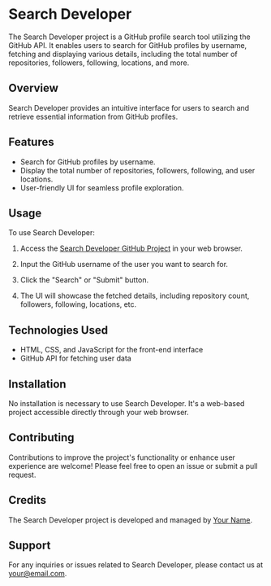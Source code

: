 # Search Developer

The Search Developer project is a GitHub profile search tool utilizing the GitHub API. It enables users to search for GitHub profiles by username, fetching and displaying various details, including the total number of repositories, followers, following, locations, and more.

## Overview

Search Developer provides an intuitive interface for users to search and retrieve essential information from GitHub profiles.

## Features

- Search for GitHub profiles by username.
- Display the total number of repositories, followers, following, and user locations.
- User-friendly UI for seamless profile exploration.

## Usage

To use Search Developer:

1. Access the [Search Developer GitHub Project](https://example.com/search-developer) in your web browser.

2. Input the GitHub username of the user you want to search for.

3. Click the "Search" or "Submit" button.

4. The UI will showcase the fetched details, including repository count, followers, following, locations, etc.

## Technologies Used

- HTML, CSS, and JavaScript for the front-end interface
- GitHub API for fetching user data

## Installation

No installation is necessary to use Search Developer. It's a web-based project accessible directly through your web browser.

## Contributing

Contributions to improve the project's functionality or enhance user experience are welcome! Please feel free to open an issue or submit a pull request.

## Credits

The Search Developer project is developed and managed by [Your Name](https://github.com/your-username).

## Support

For any inquiries or issues related to Search Developer, please contact us at [your@email.com](mailto:your@email.com).
